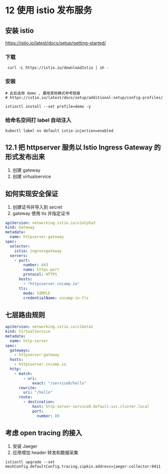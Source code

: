 # 12 使用 istio 发布服务

## 安装 istio
https://istio.io/latest/docs/setup/getting-started/

### 下载
```shell
 curl -L https://istio.io/downloadIstio | sh -
```

### 安装
```shell
# 此处选用 demo , 要用其他模式参考链接
# https://istio.io/latest/docs/setup/additional-setup/config-profiles/

istioctl install --set profile=demo -y
```

### 给命名空间打 label 自动注入
```shell
kubectl label ns default istio-injection=enabled
```

## 12.1 把 httpserver 服务以 Istio Ingress Gateway 的形式发布出来

1. 创建 gateway
2. 创建 virtualservice


## 如何实现安全保证
1. 创建证书并导入到 secret
2. gateway 使用 tls 并指定证书

```yaml
apiVersion: networking.istio.io/v1alpha3
kind: Gateway
metadata:
  name: httpserver-gateway
spec:
  selector:
    istio: ingressgateway
  servers:
    - port:
        number: 443
        name: https-port
        protocol: HTTPS
      hosts:
        - "httpsserver.cncamp.io"
      tls:
        mode: SIMPLE
        credentialName: cncamp-io-tls
```


## 七层路由规则
```yaml
apiVersion: networking.istio.io/v1beta1
kind: VirtualService
metadata:
  name: http-server
spec:
  gateways:
    - httpserver-gateway
  hosts:
    - httpsserver.cncamp.io
  http:
    - match:
        - uri:
            exact: "/service0/hello"
      rewrite:
        uri: "/hello"
      route:
        - destination:
            host: http-server-service0.default.svc.cluster.local
            port:
              number: 80
```

## 考虑 open tracing 的接入
1. 安装 Jaeger
2. 应用增加 header 转发和数据采集

```shell
istioctl upgrade --set meshConfig.defaultConfig.tracing.zipkin.address=jaeger-collector:9411
```
